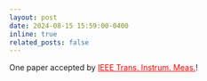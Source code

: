 ```yaml
---
layout: post
date: 2024-08-15 15:59:00-0400
inline: true
related_posts: false
---
```


One paper accepted by <a href="https://www.github.com/404" style="color:red;">IEEE Trans. Instrum. Meas.</a>!
